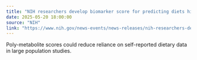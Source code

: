 ```yaml
---
title: "NIH researchers develop biomarker score for predicting diets high in ultra-processed foods"
date: 2025-05-20 18:00:00
source: "NIH"
link: "https://www.nih.gov/news-events/news-releases/nih-researchers-develop-biomarker-score-predicting-diets-high-ultra-processed-foods"
---
```


Poly-metabolite scores could reduce reliance on self-reported dietary data in large population studies. </p>